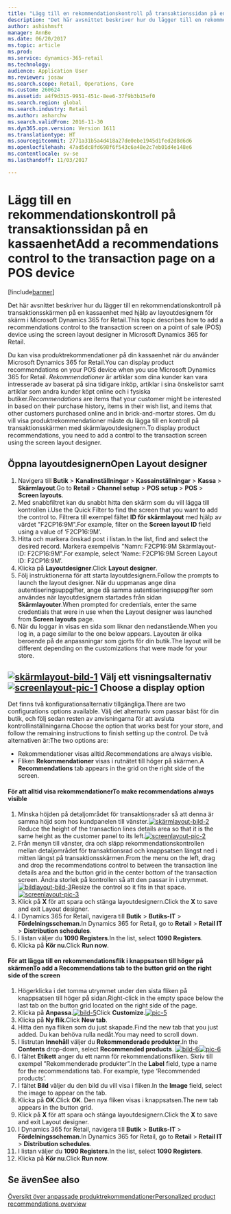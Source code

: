 ```yaml
---
title: "Lägg till en rekommendationskontroll på transaktionssidan på en kassaenhet"
description: "Det här avsnittet beskriver hur du lägger till en rekommendationskontroll på transaktionsskärmen på en kassaenhet med hjälp av layoutdesignern för skärm i Microsoft Dynamics 365 for Retail."
author: ashishmsft
manager: AnnBe
ms.date: 06/20/2017
ms.topic: article
ms.prod: 
ms.service: dynamics-365-retail
ms.technology: 
audience: Application User
ms.reviewer: josaw
ms.search.scope: Retail, Operations, Core
ms.custom: 260624
ms.assetid: a4f9d315-9951-451c-8ee6-37f9b3b15ef0
ms.search.region: global
ms.search.industry: Retail
ms.author: asharchw
ms.search.validFrom: 2016-11-30
ms.dyn365.ops.version: Version 1611
ms.translationtype: HT
ms.sourcegitcommit: 2771a31b5a4d418a27de0ebe1945d1fed2d8d6d6
ms.openlocfilehash: 47ad5dc8fd698f6f543c6a48e2c7eb01d4e148e6
ms.contentlocale: sv-se
ms.lasthandoff: 11/03/2017

---
```


# <a name="add-a-recommendations-control-to-the-transaction-page-on-a-pos-device"></a><span data-ttu-id="96b57-103">Lägg till en rekommendationskontroll på transaktionssidan på en kassaenhet</span><span class="sxs-lookup"><span data-stu-id="96b57-103">Add a recommendations control to the transaction page on a POS device</span></span>

[!include[banner](includes/banner.md)]


<span data-ttu-id="96b57-104">Det här avsnittet beskriver hur du lägger till en rekommendationskontroll på transaktionsskärmen på en kassaenhet med hjälp av layoutdesignern för skärm i Microsoft Dynamics 365 for Retail.</span><span class="sxs-lookup"><span data-stu-id="96b57-104">This topic describes how to add a recommendations control to the transaction screen on a point of sale (POS) device using the screen layout designer in Microsoft Dynamics 365 for Retail.</span></span>

<span data-ttu-id="96b57-105">Du kan visa produktrekommendationer på din kassaenhet när du använder Microsoft Dynamics 365 for Retail.</span><span class="sxs-lookup"><span data-stu-id="96b57-105">You can display product recommendations on your POS device when you use Microsoft Dynamics 365 for Retail.</span></span> <span data-ttu-id="96b57-106">*Rekommendationer* är artiklar som dina kunder kan vara intresserade av baserat på sina tidigare inköp, artiklar i sina önskelistor samt artiklar som andra kunder köpt online och i fysiska butiker.</span><span class="sxs-lookup"><span data-stu-id="96b57-106">*Recommendations* are items that your customer might be interested in based on their purchase history, items in their wish list, and items that other customers purchased online and in brick-and-mortar stores.</span></span> <span data-ttu-id="96b57-107">Om du vill visa produktrekommendationer måste du lägga till en kontroll på transaktionsskärmen med skärmlayoutdesignern.</span><span class="sxs-lookup"><span data-stu-id="96b57-107">To display product recommendations, you need to add a control to the transaction screen using the screen layout designer.</span></span>

## <a name="open-layout-designer"></a><span data-ttu-id="96b57-108">Öppna layoutdesignern</span><span class="sxs-lookup"><span data-stu-id="96b57-108">Open Layout designer</span></span>
1.  <span data-ttu-id="96b57-109">Navigera till **Butik** &gt; **Kanalinställningar** &gt; **Kassainställningar** &gt; **Kassa** &gt; **Skärmlayout**.</span><span class="sxs-lookup"><span data-stu-id="96b57-109">Go to **Retail** &gt; **Channel setup** &gt; **POS setup** &gt; **POS** &gt; **Screen layouts**.</span></span>
2.  <span data-ttu-id="96b57-110">Med snabbfiltret kan du snabbt hitta den skärm som du vill lägga till kontrollen i.</span><span class="sxs-lookup"><span data-stu-id="96b57-110">Use the Quick Filter to find the screen that you want to add the control to.</span></span> <span data-ttu-id="96b57-111">Filtrera till exempel fältet **ID för skärmlayout** med hjälp av värdet "F2CP16:9M".</span><span class="sxs-lookup"><span data-stu-id="96b57-111">For example, filter on the **Screen layout ID** field using a value of ‘F2CP16:9M’.</span></span>
3.  <span data-ttu-id="96b57-112">Hitta och markera önskad post i listan.</span><span class="sxs-lookup"><span data-stu-id="96b57-112">In the list, find and select the desired record.</span></span> <span data-ttu-id="96b57-113">Markera exempelvis "Namn: F2CP16:9M Skärmlayout-ID: F2CP16:9M".</span><span class="sxs-lookup"><span data-stu-id="96b57-113">For example, select ‘Name: F2CP16:9M Screen Layout ID: F2CP16:9M’.</span></span>
4.  <span data-ttu-id="96b57-114">Klicka på **Layoutdesigner**.</span><span class="sxs-lookup"><span data-stu-id="96b57-114">Click **Layout designer**.</span></span>
5.  <span data-ttu-id="96b57-115">Följ instruktionerna för att starta layoutdesignern.</span><span class="sxs-lookup"><span data-stu-id="96b57-115">Follow the prompts to launch the layout designer.</span></span> <span data-ttu-id="96b57-116">När du uppmanas ange dina autentiseringsuppgifter, ange då samma autentiseringsuppgifter som användes när layoutdesignern startades från sidan **Skärmlayouter**.</span><span class="sxs-lookup"><span data-stu-id="96b57-116">When prompted for credentials, enter the same credentials that were in use when the Layout designer was launched from **Screen layouts** page.</span></span>
6.  <span data-ttu-id="96b57-117">När du loggar in visas en sida som liknar den nedanstående.</span><span class="sxs-lookup"><span data-stu-id="96b57-117">When you log in, a page similar to the one below appears.</span></span> <span data-ttu-id="96b57-118">Layouten är olika beroende på de anpassningar som gjorts för din butik.</span><span class="sxs-lookup"><span data-stu-id="96b57-118">The layout will be different depending on the customizations that were made for your store.</span></span>

<span data-ttu-id="96b57-119">[![skärmlayout-bild-1](./media/screenlayout-pic-1.png)](./media/screenlayout-pic-1.png) Välj ett visningsalternativ</span><span class="sxs-lookup"><span data-stu-id="96b57-119">[![screenlayout-pic-1](./media/screenlayout-pic-1.png)](./media/screenlayout-pic-1.png) Choose a display option</span></span>
-----------------------

<span data-ttu-id="96b57-120">Det finns två konfigurationsalternativ tillgängliga.</span><span class="sxs-lookup"><span data-stu-id="96b57-120">There are two configurations options available.</span></span> <span data-ttu-id="96b57-121">Välj det alternativ som passar bäst för din butik, och följ sedan resten av anvisningarna för att avsluta kontrollinställningarna.</span><span class="sxs-lookup"><span data-stu-id="96b57-121">Choose the option that works best for your store, and follow the remaining instructions to finish setting up the control.</span></span> <span data-ttu-id="96b57-122">De två alternativen är:</span><span class="sxs-lookup"><span data-stu-id="96b57-122">The two options are:</span></span>
-   <span data-ttu-id="96b57-123">Rekommendationer visas alltid.</span><span class="sxs-lookup"><span data-stu-id="96b57-123">Recommendations are always visible.</span></span>
-   <span data-ttu-id="96b57-124">Fliken **Rekommendationer** visas i rutnätet till höger på skärmen.</span><span class="sxs-lookup"><span data-stu-id="96b57-124">A **Recommendations** tab appears in the grid on the right side of the screen.</span></span>

#### <a name="to-make-recommendations-always-visible"></a><span data-ttu-id="96b57-125">För att alltid visa rekommendationer</span><span class="sxs-lookup"><span data-stu-id="96b57-125">To make recommendations always visible</span></span>

1.  <span data-ttu-id="96b57-126">Minska höjden på detaljområdet för transaktionsrader så att denna är samma höjd som hos kundpanelen till vänster.[](./media/pic-2.png)[![skärmlayout-bild-2](./media/screenlayout-pic-2.png)](./media/screenlayout-pic-2.png)</span><span class="sxs-lookup"><span data-stu-id="96b57-126">Reduce the height of the transaction lines details area so that it is the same height as the customer panel to its left.[](./media/pic-2.png)[![screenlayout-pic-2](./media/screenlayout-pic-2.png)](./media/screenlayout-pic-2.png)</span></span>
2.  <span data-ttu-id="96b57-127">Från menyn till vänster, dra och släpp rekommendationskontrollen mellan detaljområdet för transaktionsrad och knappsatsen längst ned i mitten längst på transaktionsskärmen.</span><span class="sxs-lookup"><span data-stu-id="96b57-127">From the menu on the left, drag and drop the recommendations control to between the transaction line details area and the button grid in the center bottom of the transaction screen.</span></span> <span data-ttu-id="96b57-128">Ändra storlek på kontrollen så att den passar in i utrymmet.[](./media/pic-3.png)[![bildlayout-bild-3](./media/screenlayout-pic-3.png)](./media/screenlayout-pic-3.png)</span><span class="sxs-lookup"><span data-stu-id="96b57-128">Resize the control so it fits in that space.[](./media/pic-3.png)[![screenlayout-pic-3](./media/screenlayout-pic-3.png)](./media/screenlayout-pic-3.png)</span></span>
3.  <span data-ttu-id="96b57-129">Klick på **X** för att spara och stänga layoutdesignern.</span><span class="sxs-lookup"><span data-stu-id="96b57-129">Click the **X** to save and exit Layout designer.</span></span>
4.  <span data-ttu-id="96b57-130">I Dynamics 365 for Retail, navigera till **Butik** &gt; **Butiks-IT** &gt; **Fördelningsscheman**.</span><span class="sxs-lookup"><span data-stu-id="96b57-130">In Dynamics 365 for Retail, go to **Retail** &gt; **Retail IT** &gt; **Distribution schedules**.</span></span>
5.  <span data-ttu-id="96b57-131">I listan väljer du **1090 Registers**.</span><span class="sxs-lookup"><span data-stu-id="96b57-131">In the list, select **1090 Registers**.</span></span>
6.  <span data-ttu-id="96b57-132">Klicka på **Kör nu**.</span><span class="sxs-lookup"><span data-stu-id="96b57-132">Click **Run now**.</span></span>

#### <a name="to-add-a-recommendations-tab-to-the-button-grid-on-the-right-side-of-the-screen"></a><span data-ttu-id="96b57-133">För att lägga till en rekommendationsflik i knappsatsen till höger på skärmen</span><span class="sxs-lookup"><span data-stu-id="96b57-133">To add a Recommendations tab to the button grid on the right side of the screen</span></span>

1.  <span data-ttu-id="96b57-134">Högerklicka i det tomma utrymmet under den sista fliken på knappsatsen till höger på sidan.</span><span class="sxs-lookup"><span data-stu-id="96b57-134">Right-click in the empty space below the last tab on the button grid located on the right side of the page.</span></span>
2.  <span data-ttu-id="96b57-135">Klicka på **Anpassa**.[![bild-5](./media/pic-5.png)](./media/pic-5.png)</span><span class="sxs-lookup"><span data-stu-id="96b57-135">Click **Customize**.[![pic-5](./media/pic-5.png)](./media/pic-5.png)</span></span>
3.  <span data-ttu-id="96b57-136">Klicka på **Ny flik**.</span><span class="sxs-lookup"><span data-stu-id="96b57-136">Click **New tab**.</span></span>
4.  <span data-ttu-id="96b57-137">Hitta den nya fliken som du just skapade.</span><span class="sxs-lookup"><span data-stu-id="96b57-137">Find the new tab that you just added.</span></span> <span data-ttu-id="96b57-138">Du kan behöva rulla nedåt.</span><span class="sxs-lookup"><span data-stu-id="96b57-138">You may need to scroll down.</span></span>
5.  <span data-ttu-id="96b57-139">I listrutan **Innehåll** väljer du **Rekommenderade produkter**.</span><span class="sxs-lookup"><span data-stu-id="96b57-139">In the **Contents** drop-down, select **Recommended products**.</span></span> <span data-ttu-id="96b57-140">[![bild-6](./media/pic-6.png)](./media/pic-6.png)</span><span class="sxs-lookup"><span data-stu-id="96b57-140">[![pic-6](./media/pic-6.png)](./media/pic-6.png)</span></span>
6.  <span data-ttu-id="96b57-141">I fältet **Etikett** anger du ett namn för rekommendationsfliken. Skriv till exempel ”Rekommenderade produkter”.</span><span class="sxs-lookup"><span data-stu-id="96b57-141">In the **Label** field, type a name for the recommendations tab. For example, type ‘Recommended products’.</span></span>
7.  <span data-ttu-id="96b57-142">I fältet **Bild** väljer du den bild du vill visa i fliken.</span><span class="sxs-lookup"><span data-stu-id="96b57-142">In the **Image** field, select the image to appear on the tab.</span></span>
8.  <span data-ttu-id="96b57-143">Klicka på **OK**.</span><span class="sxs-lookup"><span data-stu-id="96b57-143">Click **OK**.</span></span> <span data-ttu-id="96b57-144">Den nya fliken visas i knappsatsen.</span><span class="sxs-lookup"><span data-stu-id="96b57-144">The new tab appears in the button grid.</span></span>
9.  <span data-ttu-id="96b57-145">Klick på **X** för att spara och stänga layoutdesignern.</span><span class="sxs-lookup"><span data-stu-id="96b57-145">Click the **X** to save and exit Layout designer.</span></span>
10. <span data-ttu-id="96b57-146">I Dynamics 365 for Retail, navigera till **Butik** &gt; **Butiks-IT** &gt; **Fördelningsscheman**.</span><span class="sxs-lookup"><span data-stu-id="96b57-146">In Dynamics 365 for Retail, go to **Retail** &gt; **Retail IT** &gt; **Distribution schedules**.</span></span>
11. <span data-ttu-id="96b57-147">I listan väljer du **1090 Registers**.</span><span class="sxs-lookup"><span data-stu-id="96b57-147">In the list, select **1090 Registers**.</span></span>
12. <span data-ttu-id="96b57-148">Klicka på **Kör nu**.</span><span class="sxs-lookup"><span data-stu-id="96b57-148">Click **Run now**.</span></span>


<a name="see-also"></a><span data-ttu-id="96b57-149">Se även</span><span class="sxs-lookup"><span data-stu-id="96b57-149">See also</span></span>
--------

[<span data-ttu-id="96b57-150">Översikt över anpassade produktrekommendationer</span><span class="sxs-lookup"><span data-stu-id="96b57-150">Personalized product recommendations overview</span></span>](personalized-product-recommendations.md)




